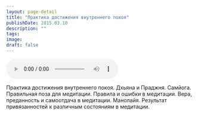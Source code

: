 ```yaml
---
layout: page-detail
title: "Практика достижения внутреннего покоя"
publishDate: 2015.03.10
description: ""
tags:
image:
draft: false
---
```


<audio title="2015.03.10 - Практика достижения внутреннего покоя.mp3" src="/upload/iblock/2d6/2d64f611ba475aa1ad8b6f9afd755730.mp3" controls=""></audio>

 Практика достижения внутреннего покоя. Дхьяна и Праджня. Самйога. Правильная поза для медитации. Правила и ошибки в медитации. Вера, преданность и самоотдача в медитации. Манолайя. Результат привязанностей к различным состояниям в медитации. 

  
